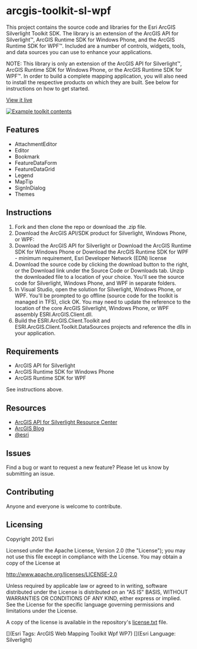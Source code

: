 # arcgis-toolkit-sl-wpf

This project contains the source code and libraries for the Esri ArcGIS Silverlight Toolkit SDK. The library is an extension of the ArcGIS API for Silverlight™, ArcGIS Runtime SDK for Windows Phone, and the ArcGIS Runtime SDK for WPF™. Included are a number of controls, widgets, tools, and data sources you can use to enhance your applications. 

NOTE: This library is only an extension of the ArcGIS API for Silverlight™, ArcGIS Runtime SDK for Windows Phone, or the ArcGIS Runtime SDK for WPF™.   In order to build a complete mapping application, you will also need to install the respective products on which they are built.  See below for instructions on how to get started.

[View it live](http://resources.arcgis.com/en/help/silverlight-api/samples/start.htm#Attribution)

[![Example toolkit contents](https://raw.github.com/Esri/arcgis-toolkit-sl-wpf/master/arcgis-toolkit-sl-wpf.png "Example toolkit contents")](http://resources.arcgis.com/en/help/silverlight-api/samples/start.htm#Attribution)

## Features
* AttachmentEditor
* Editor
* Bookmark
* FeatureDataForm
* FeatureDataGrid
* Legend
* MapTip
* SignInDialog
* Themes

## Instructions

1. Fork and then clone the repo or download the .zip file. 
2. Download the ArcGIS API/SDK product for Silverlight, Windows Phone, or WPF: 
3. Download the ArcGIS API for Silverlight 
or Download the ArcGIS Runtime SDK for Windows Phone 
or Download the ArcGIS Runtime SDK for WPF - minimum requirement, Esri Developer Network (EDN) license
4. Download the source code by clicking the download button to the right, or the Download link under the Source Code or Downloads tab.   Unzip the downloaded file to a location of your choice.  You'll see the source code for Silverlight, Windows Phone, and WPF in separate folders.  
5. In Visual Studio, open the solution for Silverlight, Windows Phone, or WPF.  You'll be prompted to go offline (source code for the toolkit is managed in TFS), click OK.   You may need to update the reference to the location of the core ArcGIS Silverlight, Windows Phone, or WPF assembly ESRI.ArcGIS.Client.dll.     
6. Build the ESRI.ArcGIS.Client.Toolkit and ESRI.ArcGIS.Client.Toolkit.DataSources projects and reference the dlls in your application.  

## Requirements

* ArcGIS API for Silverlight
* ArcGIS Runtime SDK for Windows Phone
* ArcGIS Runtime SDK for WPF

See instructions above.

## Resources

* [ArcGIS API for Silverlight Resource Center](http://http://resources.arcgis.com/en/communities/arcgis-toolkit-sl-wpf/index.html)
* [ArcGIS Blog](http://blogs.esri.com/esri/arcgis/)
* [@esri](http://twitter.com/esri)

## Issues

Find a bug or want to request a new feature?  Please let us know by submitting an issue.

## Contributing

Anyone and everyone is welcome to contribute. 

## Licensing
Copyright 2012 Esri

Licensed under the Apache License, Version 2.0 (the "License");
you may not use this file except in compliance with the License.
You may obtain a copy of the License at

   http://www.apache.org/licenses/LICENSE-2.0

Unless required by applicable law or agreed to in writing, software
distributed under the License is distributed on an "AS IS" BASIS,
WITHOUT WARRANTIES OR CONDITIONS OF ANY KIND, either express or implied.
See the License for the specific language governing permissions and
limitations under the License.

A copy of the license is available in the repository's [license.txt]( https://raw.github.com/Esri/arcgis-toolkit-sl-wpf/master/license.txt) file.

[](Esri Tags: ArcGIS Web Mapping Toolkit Wpf WP7)
[](Esri Language: Silverlight)
